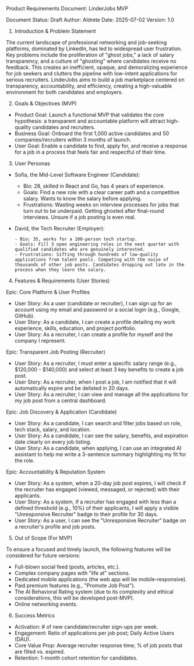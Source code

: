 Product Requirements Document: LinderJobs MVP

Document Status: Draft
Author: Aldrete
Date: 2025-07-02
Version: 1.0

1. Introduction & Problem Statement

The current landscape of professional networking and job-seeking platforms, dominated by LinkedIn, has led to widespread user frustration. Key problems include the proliferation of "ghost jobs," a lack of salary transparency, and a culture of "ghosting" where candidates receive no feedback. This creates an inefficient, opaque, and demoralizing experience for job seekers and clutters the pipeline with low-intent applications for serious recruiters.
LinderJobs aims to build a job marketplace centered on transparency, accountability, and efficiency, creating a high-valuable environment for both candidates and employers.

2. Goals & Objectives (MVP)

- Product Goal: Launch a functional MVP that validates the core hypothesis: a transparent and accountable platform will attract high-quality candidates and recruiters.
- Business Goal: Onboard the first 1,000 active candidates and 50 companies/recruiters within 3 months of launch.
- User Goal: Enable a candidate to find, apply for, and receive a response for a job in a process that feels fair and respectful of their time.

3. User Personas

- Sofia, the Mid-Level Software Engineer (Candidate):

  - Bio: 28, skilled in React and Go, has 4 years of experience.
  - Goals: Find a new role with a clear career path and a competitive salary. Wants to know the salary before applying.
  - Frustrations: Wasting weeks on interview processes for jobs that turn out to be underpaid. Getting ghosted after final-round interviews. Unsure if a job posting is even real.

- David, the Tech Recruiter (Employer):

      - Bio: 35, works for a 100-person tech startup.
      - Goals: Fill 3 open engineering roles in the next quarter with qualified candidates who are genuinely interested.
      - Frustrations: Sifting through hundreds of low-quality applications from talent pools. Competing with the noise of thousands of other job posts. Candidates dropping out late in the process when they learn the salary.

4. Features & Requirements (User Stories)

Epic: Core Platform & User Profiles

- User Story: As a user (candidate or recruiter), I can sign up for an account using my email and password or a social login (e.g., Google, GitHub).
- User Story: As a candidate, I can create a profile detailing my work experience, skills, education, and project portfolio.
- User Story: As a recruiter, I can create a profile for myself and the company I represent.

Epic: Transparent Job Posting (Recruiter)

- User Story: As a recruiter, I must enter a specific salary range (e.g., $120,000 - $140,000) and select at least 3 key benefits to create a job post.
- User Story: As a recruiter, when I post a job, I am notified that it will automatically expire and be delisted in 20 days.
- User Story: As a recruiter, I can view and manage all the applications for my job post from a central dashboard.

Epic: Job Discovery & Application (Candidate)

- User Story: As a candidate, I can search and filter jobs based on role, tech stack, salary, and location.
- User Story: As a candidate, I can see the salary, benefits, and expiration date clearly on every job listing.
- User Story: As a candidate, when applying, I can use an integrated AI assistant to help me write a 3-sentence summary highlighting my fit for the role.

Epic: Accountability & Reputation System

- User Story: As a system, when a 20-day job post expires, I will check if the recruiter has engaged (viewed, messaged, or rejected) with their applicants.
- User Story: As a system, if a recruiter has engaged with less than a defined threshold (e.g., 10%) of their applicants, I will apply a visible "Unresponsive Recruiter" badge to their profile for 30 days.
- User Story: As a user, I can see the "Unresponsive Recruiter" badge on a recruiter's profile and job posts.

5. Out of Scope (For MVP)

To ensure a focused and timely launch, the following features will be considered for future versions:

- Full-blown social feed (posts, articles, etc.).
- Complex company pages with "life at" sections.
- Dedicated mobile applications (the web app will be mobile-responsive).
- Paid premium features (e.g., "Promote Job Post").
- The AI Behavioral Rating system (due to its complexity and ethical considerations, this will be developed post-MVP).
- Online networking events.

6. Success Metrics

- Activation: # of new candidate/recruiter sign-ups per week.
- Engagement: Ratio of applications per job post; Daily Active Users (DAU).
- Core Value Prop: Average recruiter response time; % of job posts that are filled vs. expired.
- Retention: 1-month cohort retention for candidates.
